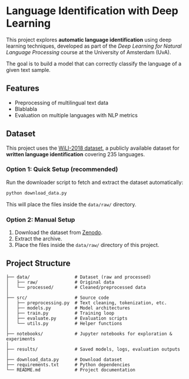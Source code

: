 # Language Identification with Deep Learning

This project explores **automatic language identification** using deep learning techniques, developed as part of the *Deep Learning for Natural Language Processing* course at the University of Amsterdam (UvA).

The goal is to build a model that can correctly classify the language of a given text sample.

## Features

- Preprocessing of multilingual text data
- Blablabla
- Evaluation on multiple languages with NLP metrics

## Dataset

This project uses the [WiLI-2018 dataset](https://zenodo.org/records/841984), a publicly available dataset for **written language identification** covering 235 languages.

### Option 1: Quick Setup (recommended)
Run the downloader script to fetch and extract the dataset automatically:

```bash
python download_data.py
```

This will place the files inside the `data/raw/` directory.

### Option 2: Manual Setup
1. Download the dataset from [Zenodo](https://zenodo.org/records/841984).
2. Extract the archive.
3. Place the files inside the `data/raw/` directory of this project.

## Project Structure

```text
├── data/                 # Dataset (raw and processed)
│   ├── raw/              # Original data
│   └── processed/        # Cleaned/preprocessed data
│
├── src/                  # Source code
│   ├── preprocessing.py  # Text cleaning, tokenization, etc.
│   ├── models.py         # Model architectures
│   ├── train.py          # Training loop
│   ├── evaluate.py       # Evaluation scripts
│   └── utils.py          # Helper functions
│
├── notebooks/            # Jupyter notebooks for exploration & experiments
│
├── results/              # Saved models, logs, evaluation outputs
│
├── download_data.py      # Download dataset
├── requirements.txt      # Python dependencies
└── README.md             # Project documentation
